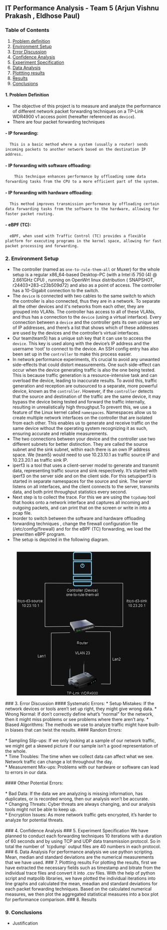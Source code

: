 ##  IT Performance Analysis - Team 5 (Arjun Vishnu Prakash , Eldhose Paul)


###  Table of Contents
1.  [Problem definition](#problemdefinition)
2.  [Environment Setup](#envirsetup)
3.  [Error Discussion](#errdiscuss)
4.  [Confidence Analysis](#confianalysis)
5.  [Experiment Specification](#expspecifi)
6.  [Data Analysis](#dataanalysis)
7.  [Plottting results](#plotresults)
8.  [Results](#results)
9.  [Conclusions](#conclusion)


#### 1. Problem Definition <a id="problemdefinition"></a>
  * The objective of this project is to measure and analyze the performance of different network packet forwarding techniques on a TP-Link WDR4900 v1 access point (hereafter referenced as `device`).
  * There are four packet forwarding techniques
####  - IP forwarding: 
      This is a basic method where a system (usually a router) sends incoming packets to another network based on the destination IP address.
####  - IP forwarding with software offloading:
        This technique enhances performance by offloading some data forwarding tasks from the CPU to a more efficient part of the system.
####  - IP forwarding with hardware offloading:
      This method improves transmission performance by offloading certain data forwarding tasks from the software to the hardware, allowing for faster packet routing.
####  - eBPF (TC):
      eBPF, when used with Traffic Control (TC) provides a flexible platform for executing programs in the kernel space, allowing for fast packet processing and forwarding.
###  2.  Environment Setup <a id="envirsetup"></a>
   * The controller (named as `one-to-rule-them-all` or Muxer) for the whole setup is a regular x86_64-based Desktop-PC (with a Intel i5 750 (4) @ 2.661GHz CPU) , running  on OpenWrt linux distribution ( SNAPSHOT, r24403+283-c23b509d72) and  also as a point of access. The controller has a 10-Gigabit connection to the switch.
   * The `device` is connected with two cables to the same switch to which the controller is also connected, thus they are in a network. To separate all the other devices and it's networks from each other, they are grouped into VLANs. The controller has access to all of these VLANs, and thus has a connection to the `device` (using a virtual interface). Every connection between a `device` and the controller gets its own unique set of IP addresses, and there’s a list that shows which of these addresses are used by the devices and the controller’s virtual interfaces.
   * Our team(team5) has a unique ssh key that it can use to access the `device`. This key is used along with the device’s IP address and the username ‘root’ to connect to the device. An SSH config entry has also been set up  in the `controller` to make this process easier.
   * In network performance experiments, it’s crucial to avoid any unwanted side-effects that could distort measurements. One such side-effect can occur when the device generating traffic is also the one being tested. This is because traffic generation is a resource-intensive task and can overload the device, leading to inaccurate results. To avoid this, traffic generation and reception are outsourced to a separate, more powerful device, known as the `controller`. However, if the `controller` detects that the source and destination of the traffic are the same device, it may bypass the device being tested and forward the traffic internally, resulting in unrealistically high throughput.To prevent this, we use a feature of the Linux kernel called `namespaces`. Namespaces allow us to create multiple network interfaces on the controller that are isolated from each other. This enables us to generate and receive traffic on the same device without the operating system recognizing it as such, ensuring accurate and reliable measurements.
   * The two connections between your device and the controller use two different subnets for better distinction. They are called the source subnet and the sink subnet, within each there is an own IP address space. We (team5) would need to use 10.23.10.1 as traffic source IP and 10.23.20.1 as traffic sink IP.
   * iperf3 is a tool that uses a client-server model to generate and transmit data, representing traffic source and sink respectively. It’s started with iperf3 on the server side and  on the client side. For this setupiperf3 is started in separate namespaces for the source and sink. The server listens on all interfaces, and the client connects to the server, transmits data, and both print throughput statistics every second.
   * Next step is to collect the trace. For this we are using the `tcpdump` tool that hooks onto a network interface and captures all incoming and outgoing packets, and can print that on the screen or write in into a pcap file.
   * Inorder to switch between the software and hardware offloading forwarding techniques , change the firewall configuration file (/etc/config/firewall) and for the eBPF (TC) forwarding, we load the prewritten eBPF program.
   * The setup is depicted in the following diagram.<br><br>
  <p align="center">
  <img src="IT.drawio.png" alt="GitHub Image">
  </p>
###  3. Error Discussion <a id="errdiscuss"></a>
#### Systematic Errors:
     * Setup Mistakes: If the network devices or tools aren’t set up right, they might give  wrong data.
     * Wrong Normal: If don’t correctly define what’s “normal” for the network, then it might miss problems or see problems where there aren’t any.
     * Biased Algorithms: The methods we use to analyze traffic might have built-in biases that can twist the results.
#### Random Errors:<br><br>
     * Sampling Slip-ups: If we only looking at a sample of our network traffic, we might get a skewed picture if our sample isn’t a good representation of the whole.<br>
     * Time Troubles: The time when we collect data can affect what we see. Network traffic can change a lot throughout the day.<br>
     * Measurement Mix-ups: Problems with our hardware or software can lead to errors in our data.<br><br>
#### Other Potential Errors:<br><br>
     * Bad Data: If the data we are analyzing is missing information, has duplicates, or is recorded wrong, then our analysis won’t be accurate.<br>
     * Changing Threats: Cyber threats are always changing, and our analysis tools might not be able to keep up.<br>
     * Encryption Issues: As more network traffic gets encrypted, it’s harder to analyze for potential threats.<br><br>
###  4.  Confidence Analysis <a id="confianalysis"></a>
###  5.  Experiment Specification <a id="expspecifi"></a>
  We have planned to conduct each forwarding techniques 10 iterations with a duration of 60 seconds and by using TCP and UDP data transmission protocol. So in total the number of `tcpdump` output files are 40 numbers in each protocol.   
###  6.  Data Analysis <a id="dataanalysis"></a>
   For performance analysis we use python scripting. Mean, median and standard deviations are the numerical measurements that we have used. 
###  7.  Plottting results <a id="plotresults"></a>
   For plotting the results, first we have extracted the necessary fields such as timestamp and bitrate from the individual trace files and convert it into .csv files. With the help of python script and matpolib libraries, we have plotted the individual iterations into line graphs and calculated the mean, meadian and standard deviations for each packet forwarding techniques. Based on the calculated numerical measures, we then plot the aggregated statistical measures into a box plot for performance comparison.
###  8.  Results <a id="results"></a>
  
###  9.  Conclusions <a id="conclusion"></a>
   * Justification



